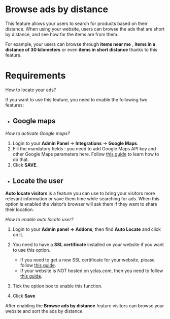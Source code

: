 # Browse ads by distance

This feature allows your users to search for products based on their distance. When using your website, users can browse the ads that are short by distance, and see how far the items are from them.

For example, your users can browse through  **items near me** , **items in a distance of 30 kilometers** or even **items in short distance** thanks to this feature.

# Requirements

How to locate your ads?

If you want to use this feature, you need to enable the following two features:

 - ## **Google maps**

*How to activate Google maps?*

 1. Login to your   **Admin Panel** ->  **Integrations** ->  **Google Maps**.
 2.  Fill the mandatory fields : you need to add Google Maps API key and other Google Maps parameters here. Follow [this
    guide](Publish-options-configure-google-maps-settings.md) to learn
    how to do that.
  3.  Click  **SAVE**.

 
 - ##  **Locate the user**
**Auto locate visitors** is a feature you can use to bring your visitors more relevant information or save them time while searching for ads. When this option is enabled the visitor’s browser will ask them if they want to share their location. 

*How to enable auto locate user?*
1. Login to your **Admin panel** **->** **Addons**, then find  **Auto Locate**  and click on it.
2. You need to have a **SSL certificate** installed on your website if you want to use this option. 
     - If you need to get a new SSL certificate for your website, please follow [this guide](https://yclas.com/faq/ssl-encryption.html).
     - If your website is NOT hosted on yclas.com, then you need to follow [this
    guide](http://guides.yclas.com/#/Technical-http-to-https).
    
3. Tick the option box to enable this function.
4. Click **Save** 

After enabling the **Browse ads by distance** feature visitors can browse your website and sort the ads by distance.
